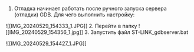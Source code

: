 1. Отладка начинает работать после ручного запуска сервера (отладки) GDB. 
Для чего выполнить настройку:

![[IMG_20240529_154333_1.JPG]]
2. Перейти в папку
![[IMG_20240529_154356_1.jpg]]
3. Запустить файл ST-LINK_gdbserver.bat

![[IMG_20240529_154427_1.JPG]]